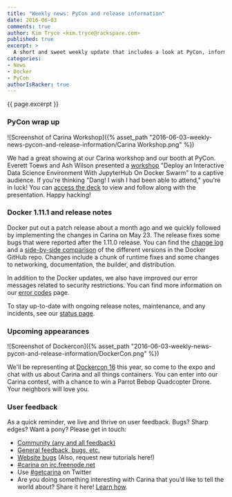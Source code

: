 ```yaml
---
title: "Weekly news: PyCon and release information"
date: 2016-06-03
comments: true
author: Kim Tryce <kim.tryce@rackspace.com>
published: true
excerpt: >
  A short and sweet weekly update that includes a look at PyCon, information about Docker Engine's 1.11.1 release, and future  appearances by the Carina team.
categories:
- News
- Docker
- PyCon
authorIsRacker: true
---
```


{{ page.excerpt }}

### PyCon wrap up

![Screenshot of Carina Workshop]({% asset_path "2016-06-03-weekly-news-pycon-and-release-information/Carina Workshop.png" %})

We had a great showing at our Carina workshop and our booth at PyCon.  Everett Toews and Ash Wilson presented a [workshop](https://us.pycon.org/2016/schedule/presentation/2263/) "Deploy an Interactive Data Science Environment With JupyterHub On Docker Swarm" to a captive audience.  If you're thinking "Dang! I wish I had been able to attend," you're in luck!  You can [access the deck](http://getcarina.github.io/jupyterhub-tutorial/slides/#/welcome) to view and follow along with the presentation.  Happy hacking!

### Docker 1.11.1 and release notes

Docker put out a patch release about a month ago and we quickly followed by implementing the changes in Carina on May 23.  The release fixes some bugs that were reported after the 1.11.0 release.  You can find the [change log](https://github.com/docker/docker/releases/tag/v1.11.1) and a [side-by-side comparison](https://github.com/docker/docker/compare/v1.11.0...v1.11.1) of the different versions in the Docker GitHub repo.  Changes include a chunk of runtime fixes and some changes to networking, documentation, the builder, and distribution.

In addition to the Docker updates, we also have improved our error messages related to security restrictions.  You can find more information on our [error codes](https://getcarina.com/docs/reference/error-codes/) page.

To stay up-to-date with ongoing release notes, maintenance, and any incidents, see our [status page](https://carinabyrackspace.statuspage.io/).


### Upcoming appearances

![Screenshot of Dockercon]({% asset_path "2016-06-03-weekly-news-pycon-and-release-information/DockerCon.png" %})

We'll be representing at [Dockercon 16](http://2016.dockercon.com/) this year, so come to the expo and chat with us about Carina and all things containers.  You can enter into our Carina contest, with a chance to win a Parrot Bebop Quadcopter Drone. Your neighbors will love you. 


### User feedback

As a quick reminder, we live and thrive on user feedback. Bugs? Sharp edges? Want a pony? Please get in touch:

* [Community (any and all feedback)](https://community.getcarina.com/)
* [General feedback, bugs, etc.](https://github.com/getcarina/feedback)
* [Website bugs](https://github.com/getcarina/getcarina.com/issues) (Also, request new tutorials here!)
* [#carina on irc.freenode.net](https://botbot.me/freenode/carina/)
* Use [#getcarina](https://twitter.com/search?q=%23getcarina) on Twitter
* Are you doing something interesting with Carina that you’d like to tell the world about? Share it here! [Learn how](https://github.com/getcarina/getcarina.com/blob/master/CONTRIBUTING.md).
